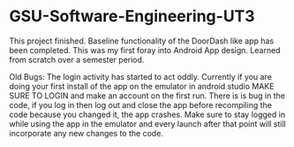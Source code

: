 # GSU-Software-Engineering-UT3

This project finished. Baseline functionality of the DoorDash like app has been completed. This was my first foray into Android App design. Learned from scratch over a semester period. 




Old Bugs:
The login activity has started to act oddly. Currently if you are doing your first install of the app on the emulator in android studio MAKE SURE TO LOGIN and make an account on the first run. 
There is is bug in the code, if you log in then log out and close the app before recompiling the code because you changed it, the app crashes. 
Make sure to stay logged in while using the app in the emulator and every launch after that point will still incorporate any new changes to the code. 
